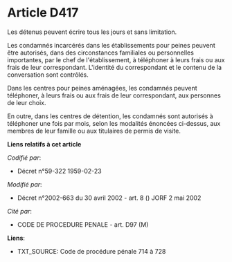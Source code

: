 # Article D417

Les détenus peuvent écrire tous les jours et sans limitation.

Les condamnés incarcérés dans les établissements pour peines peuvent être autorisés, dans des circonstances familiales ou
personnelles importantes, par le chef de l'établissement, à téléphoner à leurs frais ou aux frais de leur correspondant.
L'identité du correspondant et le contenu de la conversation sont contrôlés.

Dans les centres pour peines aménagées, les condamnés peuvent téléphoner, à leurs frais ou aux frais de leur correspondant,
aux personnes de leur choix.

En outre, dans les centres de détention, les condamnés sont autorisés à téléphoner une fois par mois, selon les modalités
énoncées ci-dessus, aux membres de leur famille ou aux titulaires de permis de visite.

**Liens relatifs à cet article**

_Codifié par_:

  - Décret n°59-322 1959-02-23

_Modifié par_:

  - Décret n°2002-663 du 30 avril 2002 - art. 8 () JORF 2 mai 2002

_Cité par_:

  - CODE DE PROCEDURE PENALE - art. D97 (M)

**Liens**:

  - TXT_SOURCE: Code de procédure pénale 714 à 728
